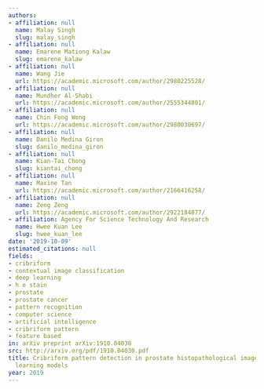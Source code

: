 ```yaml
---
authors:
- affiliation: null
  name: Malay Singh
  slug: malay_singh
- affiliation: null
  name: Emarene Mationg Kalaw
  slug: emarene_kalaw
- affiliation: null
  name: Wang Jie
  url: https://academic.microsoft.com/author/2980225528/
- affiliation: null
  name: Mundher Al-Shabi
  url: https://academic.microsoft.com/author/2555344801/
- affiliation: null
  name: Chin Fong Wong
  url: https://academic.microsoft.com/author/2980030697/
- affiliation: null
  name: Danilo Medina Giron
  slug: danilo_medina_giron
- affiliation: null
  name: Kian-Tai Chong
  slug: kiantai_chong
- affiliation: null
  name: Maxine Tan
  url: https://academic.microsoft.com/author/2166416258/
- affiliation: null
  name: Zeng Zeng
  url: https://academic.microsoft.com/author/2922184877/
- affiliation: Agency For Science Technology And Research
  name: Hwee Kuan Lee
  slug: hwee_kuan_lee
date: '2019-10-09'
estimated_citations: null
fields:
- cribriform
- contextual image classification
- deep learning
- h e stain
- prostate
- prostate cancer
- pattern recognition
- computer science
- artificial intelligence
- cribriform pattern
- feature based
in: arXiv preprint arXiv:1910.04030
src: http://arxiv.org/pdf/1910.04030.pdf
title: Cribriform pattern detection in prostate histopathological images using deep
  learning models
year: 2019
---
```

